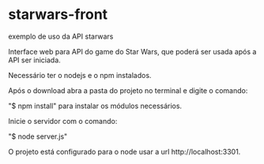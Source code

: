 # starwars-front
exemplo de uso da API starwars

Interface web para API do game do Star Wars, que poderá ser usada após a API ser iniciada.

Necessário ter o nodejs e o npm instalados.

Após o download abra a pasta do projeto no terminal e digite o comando:

"$ npm install" para instalar os módulos necessários.

Inicie o servidor com o comando:

"$ node server.js"

O projeto está configurado para o node usar a url
http://localhost:3301.
